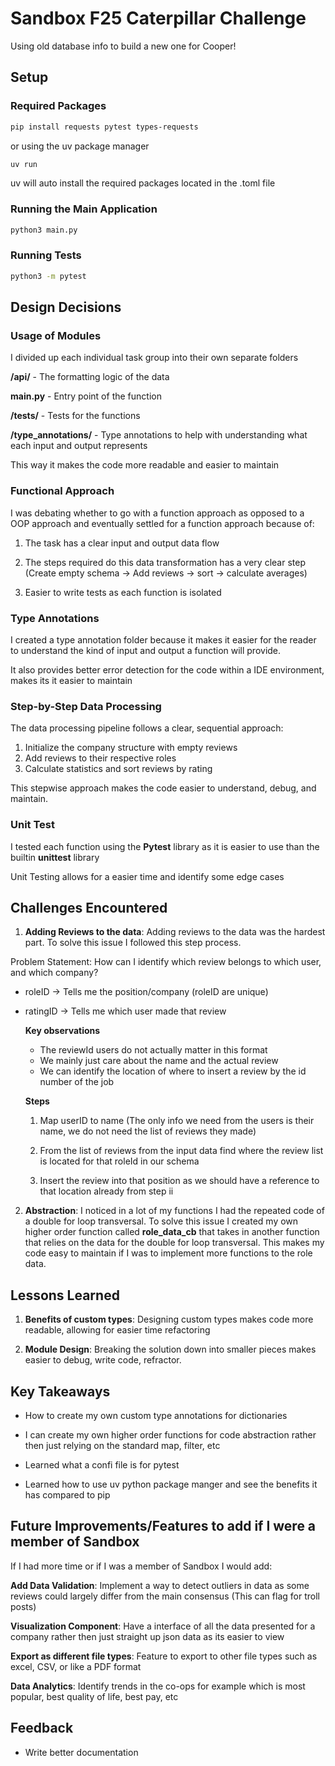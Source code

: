 # Sandbox F25 Caterpillar Challenge

Using old database info to build a new one for Cooper!

## Setup

### Required Packages

```bash
pip install requests pytest types-requests
```

or using the uv package manager

```bash
uv run
```
uv will auto install the required packages located in the .toml file
### Running the Main Application

```bash
python3 main.py
```

### Running Tests

```bash
python3 -m pytest
```

## Design Decisions

### Usage of Modules

I divided up each individual task group into their own
separate folders

**/api/** - The formatting logic of the data

**main.py** - Entry point of the function

**/tests/** - Tests for the functions

**/type_annotations/** - Type annotations to help with understanding what each input and output represents

This way it makes the code more readable and easier to maintain

### Functional Approach

I was debating whether to go with a function approach as opposed to a OOP approach and eventually settled for a function approach because of:

1. The task has a clear input and output data flow

2. The steps required do this data transformation has a very clear step (Create empty schema -> Add reviews -> sort -> calculate averages)

3. Easier to write tests as each function is isolated


### Type Annotations

I created a type annotation folder because it makes it easier for the reader to understand the kind of input and output a function will provide.

It also provides better error detection for the code within a IDE environment, makes its it easier to maintain

### Step-by-Step Data Processing

The data processing pipeline follows a clear, sequential approach:

1. Initialize the company structure with empty reviews
2. Add reviews to their respective roles 
3. Calculate statistics and sort reviews by rating

This stepwise approach makes the code easier to understand, debug, and maintain.

### Unit Test

I tested each function using the **Pytest** library as it is easier to use than the builtin **unittest** library

Unit Testing allows for a easier time and identify some edge cases

## Challenges Encountered

1. **Adding Reviews to the data**: Adding reviews to the data was the hardest part. To solve this issue I followed this step process.

Problem Statement: How can I identify which review belongs to which user, and which company?
- roleID -> Tells me the position/company (roleID are unique)
- ratingID -> Tells me which user made that review


    **Key observations**
    - The reviewId users do not actually matter in this format
    - We mainly just care about the name and the actual review
    - We can identify the location of where to insert a review by the id number of the job

    **Steps**
    1. Map userID to name (The only info we need from the users is their name, we do not need the list of reviews they made)

    2. From the list of reviews from the input data find where the review list is located for that roleId in our schema

    3. Insert the review into that position as we should have a reference to that location already from step ii

2. **Abstraction**: I noticed in a lot of my functions I had the repeated code of a double for loop transversal. To solve this issue I created my own higher order function called **role_data_cb** that takes in another function that relies on the data for the double for loop transversal. This makes my code easy to maintain if I was to implement more functions to the role data.

## Lessons Learned

1. **Benefits of custom types**: Designing custom types makes code more readable, allowing for easier time refactoring

2. **Module Design**:  Breaking the solution down into smaller pieces makes easier to debug, write code, refractor.

## Key Takeaways

- How to create my own custom type annotations for dictionaries

- I can create my own higher order functions for code abstraction rather then just relying on the standard map, filter, etc

- Learned what a confi file is for pytest

- Learned how to use uv python package manger and see the benefits it has compared to pip

## Future Improvements/Features to add if I were a member of Sandbox

If I had more time or if I was a member of Sandbox I would add:

**Add Data Validation**: Implement a way to detect outliers in data as some reviews could largely differ from the main consensus (This can flag for troll posts)

**Visualization Component**: Have a interface of all the data presented for a company rather then just straight up json data as its easier to view

**Export as different file types**: Feature to export to other file types such as excel, CSV, or like a PDF format

**Data Analytics**: Identify trends in the co-ops for example which is most popular, best quality of life, best pay, etc

## Feedback
- Write better documentation
